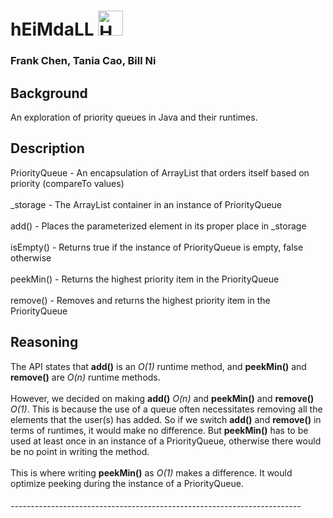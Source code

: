 # hEiMdaLL  <img src="https://vignette.wikia.nocookie.net/marvelcinematicuniverse/images/f/f7/Heimdall_Armor_DW.jpg/revision/latest?cb=20131229082119" alt="Heimdall" height="40">

### Frank Chen, Tania Cao, Bill Ni

## Background

An exploration of priority queues in Java and their runtimes.

## Description

PriorityQueue - An encapsulation of ArrayList that orders itself based on priority (compareTo values)
<br> <br>
\_storage - The ArrayList container in an instance of PriorityQueue
<br> <br>
add() - Places the parameterized element in its proper place in \_storage
<br> <br>
isEmpty() - Returns true if the instance of PriorityQueue is empty, false otherwise
<br> <br>
peekMin() - Returns the highest priority item in the PriorityQueue
<br> <br>
remove() - Removes and returns the highest priority item in the PriorityQueue

## Reasoning

The API states that __add()__ is an *O(1)* runtime method, and __peekMin()__ and __remove()__ are *O(n)* runtime methods.
<br> <br>
However, we decided on making __add()__ *O(n)* and __peekMin()__ and __remove()__ *O(1)*. This is because the use of a queue often necessitates removing all the elements that the user(s) has added. So if we switch __add()__ and __remove()__ in terms of runtimes, it would make no difference. But __peekMin()__ has to be used at least once in an instance of a PriorityQueue, otherwise there would be no point in writing the method.
<br> <br>
This is where writing __peekMin()__ as *O(1)* makes a difference. It would optimize peeking during the instance of a PriorityQueue.

###### <p align="justify"> ------------------------------------------------------------------------ </p>
